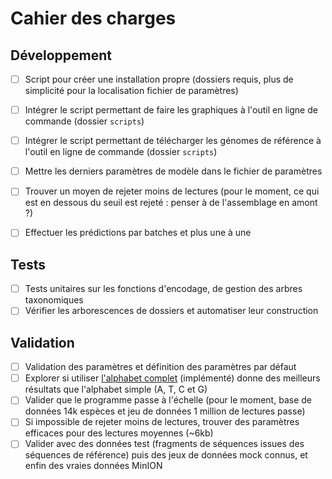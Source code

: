 # Cahier des charges

## Développement

- [ ] Script pour créer une installation propre (dossiers requis, plus de simplicité pour la localisation fichier de paramètres)
- [ ] Intégrer le script permettant de faire les graphiques à l'outil en ligne de commande (dossier `scripts`)
- [ ] Intégrer le script permettant de télécharger les génomes de référence à l'outil en ligne de commande (dossier `scripts`)
- [ ] Mettre les derniers paramètres de modèle dans le fichier de paramètres
- [ ] Trouver un moyen de rejeter moins de lectures (pour le moment, ce qui est en dessous du seuil est rejeté : penser à de l'assemblage en amont ?)
- [ ] Effectuer les prédictions par batches et plus une à une


## Tests

- [ ] Tests unitaires sur les fonctions d'encodage, de gestion des arbres taxonomiques
- [ ] Vérifier les arborescences de dossiers et automatiser leur construction

## Validation

- [ ] Validation des paramètres et définition des paramètres par défaut
- [ ] Explorer si utiliser [l'alphabet complet](https://international.neb.com/tools-and-resources/usage-guidelines/single-letter-codes) (implémenté) donne des meilleurs résultats que l'alphabet simple (A, T, C et G)
- [ ] Valider que le programme passe à l'échelle (pour le moment, base de données 14k espèces et jeu de données 1 million de lectures passe)
- [ ] Si impossible de rejeter moins de lectures, trouver des paramètres efficaces pour des lectures moyennes (~6kb)
- [ ] Valider avec des données test (fragments de séquences issues des séquences de référence) puis des jeux de données mock connus, et enfin des vraies données MinION
